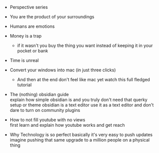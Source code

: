 
- Perspective series 
- You are the product of your surroundings 
- Humans are emotions
- Money is a trap
	- if it wasn't you buy the thing you want instead of keeping it in your pocket or bank
- Time is unreal
- Convert your windows into mac (in just three clicks)  
	- And then at the end don't feel like mac yet watch this full fledged tutorial  
  
- The (nothing) obsidian guide  
	explain how simple obsidian is and you truly don't need that querky setup or theme obsidian is a text editor use it as a text editor and don't dare to turn on community plugins  
  
- How to not fill youtube with no views  
	first learn and explain how youtube works and get reach

- Why Technology is so perfect 
	basically it's very easy to push updates imagine pushing that same upgrade to a million people on a physical thing 
